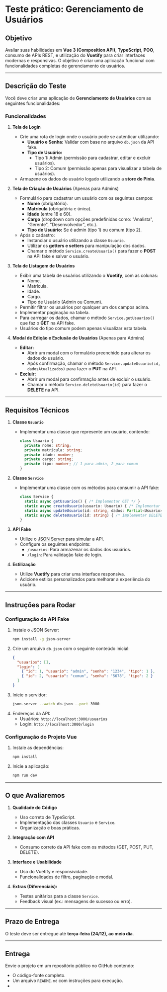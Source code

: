 # Teste prático: Gerenciamento de Usuários

## Objetivo
Avaliar suas habilidades em **Vue 3 (Composition API)**, **TypeScript**, **POO**, consumo de APIs REST, e utilização do **Vuetify** para criar interfaces modernas e responsivas. O objetivo é criar uma aplicação funcional com funcionalidades completas de gerenciamento de usuários.

---

## Descrição do Teste
Você deve criar uma aplicação de **Gerenciamento de Usuários** com as seguintes funcionalidades:

### Funcionalidades

1. **Tela de Login**
   - Crie uma rota de login onde o usuário pode se autenticar utilizando:
     - **Usuário e Senha:** Validar com base no arquivo `db.json` da API fake.
     - **Tipo de Usuário:**
       - Tipo 1: Admin (permissão para cadastrar, editar e excluir usuários).
       - Tipo 2: Comum (permissão apenas para visualizar a tabela de usuários).
   - Armazene os dados do usuário logado utilizando a **store do Pinia**.

2. **Tela de Criação de Usuários** (Apenas para Admins)
   - Formulário para cadastrar um usuário com os seguintes campos:
     - **Nome** (obrigatório).
     - **Matrícula** (obrigatória e única).
     - **Idade** (entre 18 e 60).
     - **Cargo** (dropdown com opções predefinidas como: "Analista", "Gerente", "Desenvolvedor", etc.).
     - **Tipo de Usuário:** Se é admin (tipo 1) ou comum (tipo 2).
   - Após o cadastro:
     - Instanciar o usuário utilizando a classe `Usuario`.
     - Utilizar os **getters e setters** para manipulação dos dados.
     - Chamar o método `Service.createUsuario()` para fazer o **POST** na API fake e salvar o usuário.

3. **Tela de Listagem de Usuários**
   - Exibir uma tabela de usuários utilizando o **Vuetify**, com as colunas:
     - Nome.
     - Matrícula.
     - Idade.
     - Cargo.
     - Tipo de Usuário (Admin ou Comum).
   - Permitir filtrar os usuários por qualquer um dos campos acima.
   - Implementar paginação na tabela.
   - Para carregar os dados, chamar o método `Service.getUsuarios()` que faz o **GET** na API fake.
   - Usuários do tipo comum podem apenas visualizar esta tabela.

4. **Modal de Edição e Exclusão de Usuários** (Apenas para Admins)
   - **Editar:**
     - Abrir um modal com o formulário preenchido para alterar os dados do usuário.
     - Após confirmação, chamar o método `Service.updateUsuario(id, dadosAtualizados)` para fazer o **PUT** na API.
   - **Excluir:**
     - Abrir um modal para confirmação antes de excluir o usuário.
     - Chamar o método `Service.deleteUsuario(id)` para fazer o **DELETE** na API.

---

## Requisitos Técnicos

1. **Classe `Usuario`**
   - Implementar uma classe que represente um usuário, contendo:
     ```typescript
     class Usuario {
       private nome: string;
       private matricula: string;
       private idade: number;
       private cargo: string;
       private tipo: number; // 1 para admin, 2 para comum
     }
     ```

2. **Classe `Service`**
   - Implementar uma classe com os métodos para consumir a API fake:
     ```typescript
     class Service {
       static async getUsuarios() { /* Implementar GET */ }
       static async createUsuario(usuario: Usuario) { /* Implementar POST */ }
       static async updateUsuario(id: string, dados: Partial<Usuario>) { /* Implementar PUT */ }
       static async deleteUsuario(id: string) { /* Implementar DELETE */ }
     }
     ```

3. **API Fake**
   - Utilize o [JSON Server](https://github.com/typicode/json-server) para simular a API.
   - Configure os seguintes endpoints:
     - `/usuarios`: Para armazenar os dados dos usuários.
     - `/login`: Para validação fake de login.

4. **Estilização**
   - Utilize **Vuetify** para criar uma interface responsiva.
   - Adicione estilos personalizados para melhorar a experiência do usuário.

---

## Instruções para Rodar

### Configuração da API Fake

1. Instale o JSON Server:
   ```bash
   npm install -g json-server
   ```
2. Crie um arquivo `db.json` com o seguinte conteúdo inicial:
   ```json
   {
     "usuarios": [],
     "login": [
       { "id": 1, "usuario": "admin", "senha": "1234", "tipo": 1 },
       { "id": 2, "usuario": "comum", "senha": "5678", "tipo": 2 }
     ]
   }
   ```
3. Inicie o servidor:
   ```bash
   json-server --watch db.json --port 3000
   ```
4. Endereços da API:
   - Usuários: `http://localhost:3000/usuarios`
   - Login: `http://localhost:3000/login`

### Configuração do Projeto Vue

1. Instale as dependências:
   ```bash
   npm install
   ```
2. Inicie a aplicação:
   ```bash
   npm run dev
   ```

---

## O que Avaliaremos

1. **Qualidade do Código**
   - Uso correto de TypeScript.
   - Implementação das classes `Usuario` e `Service`.
   - Organização e boas práticas.

2. **Integração com API**
   - Consumo correto da API fake com os métodos (GET, POST, PUT, DELETE).

3. **Interface e Usabilidade**
   - Uso do Vuetify e responsividade.
   - Funcionalidades de filtro, paginação e modal.

4. **Extras (Diferenciais):**
   - Testes unitários para a classe `Service`.
   - Feedback visual (ex.: mensagens de sucesso ou erro).

---

## Prazo de Entrega
O teste deve ser entregue até **terça-feira (24/12), ao meio dia**.

---

## Entrega
Envie o projeto em um repositório público no GitHub contendo:
- O código-fonte completo.
- Um arquivo `README.md` com instruções para execução.
- 


